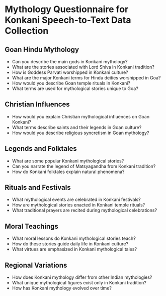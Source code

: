# Mythology Questionnaire for Konkani Speech-to-Text Data Collection

## Goan Hindu Mythology

- Can you describe the main gods in Konkani mythology?
- What are the stories associated with Lord Shiva in Konkani tradition?
- How is Goddess Parvati worshipped in Konkani culture?
- What are the major Konkani terms for Hindu deities worshipped in Goa?
- How would you describe Goan temple rituals in Konkani?
- What terms are used for mythological stories unique to Goa?

## Christian Influences

- How would you explain Christian mythological influences on Goan Konkani?
- What terms describe saints and their legends in Goan culture?
- How would you describe religious syncretism in Goan mythology?

## Legends and Folktales

- What are some popular Konkani mythological stories?
- Can you narrate the legend of Matsyagandha from Konkani tradition?
- How do Konkani folktales explain natural phenomena?

## Rituals and Festivals

- What mythological events are celebrated in Konkani festivals?
- How are mythological stories enacted in Konkani temple rituals?
- What traditional prayers are recited during mythological celebrations?

## Moral Teachings

- What moral lessons do Konkani mythological stories teach?
- How do these stories guide daily life in Konkani culture?
- What virtues are emphasized in Konkani mythological tales?

## Regional Variations

- How does Konkani mythology differ from other Indian mythologies?
- What unique mythological figures exist only in Konkani tradition?
- How has Konkani mythology evolved over time?
